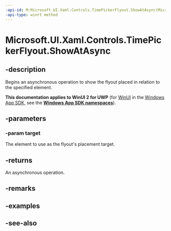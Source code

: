 ```yaml
---
-api-id: M:Microsoft.UI.Xaml.Controls.TimePickerFlyout.ShowAtAsync(Microsoft.UI.Xaml.FrameworkElement)
-api-type: winrt method
---
```


<!-- Method syntax
public Windows.Foundation.IAsyncOperation<Windows.Foundation.IReference<Windows.Foundation.TimeSpan>> ShowAtAsync(Windows.UI.Xaml.FrameworkElement target)
-->

# Microsoft.UI.Xaml.Controls.TimePickerFlyout.ShowAtAsync

## -description
Begins an asynchronous operation to show the flyout placed in relation to the specified element.

**This documentation applies to WinUI 2 for UWP** (for [WinUI](/windows/apps/winui/winui3/) in the [Windows App SDK](/windows/apps/windows-app-sdk/), see the **[Windows App SDK namespaces](/windows/windows-app-sdk/api/winrt/)**).

## -parameters
### -param target
The element to use as the flyout's placement target.

## -returns
An asynchronous operation.

## -remarks

## -examples

## -see-also
